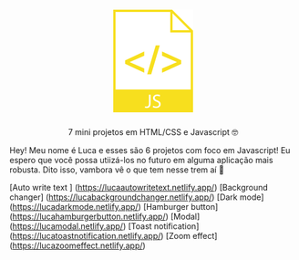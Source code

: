 <h1 align="center">  <img src="./img/logo.svg" alt="logo" title="Javascript"> </h1>
<p align="center"> 7 mini projetos em HTML/CSS e Javascript 🤓</p>

Hey! Meu nome é Luca e esses são 6 projetos com foco em Javascript! Eu espero que você possa utiizá-los no futuro em alguma aplicação mais robusta. 
Dito isso, vambora vê o que tem nesse trem aí 🤠

 [Auto write text ] (https://lucaautowritetext.netlify.app/)
 [Background changer] (https://lucabackgroundchanger.netlify.app/)
 [Dark mode] (https://lucadarkmode.netlify.app/)
 [Hamburger button] (https://lucahamburgerbutton.netlify.app/)
 [Modal] (https://lucamodal.netlify.app/)
 [Toast notification] (https://lucatoastnotification.netlify.app/)
 [Zoom effect] (https://lucazoomeffect.netlify.app/)
